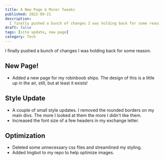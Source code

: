 ```yaml
---
title: A New Page & Minor Tweaks
published: 2022-09-21
description:
  I finally pushed a bunch of changes I was holding back for some reason.
draft: false
tags: [site update, new page]
category: Tech
---
```


I finally pushed a bunch of changes I was holding back for some reason.

## New Page!

- Added a new page for my robinboob ships. The design of this is a little up in
  the air, still, but at least it exists!

## Style Update

- A couple of small style updates. I removed the rounded borders on my main
  divs. The more I looked at them the more I didn't like them.
- Increased the font size of a few headers in my exchange letter.

## Optimization

- Deleted some unnecessary css files and streamlined my styling.
- Added Imgbot to my repo to help optimize images.
